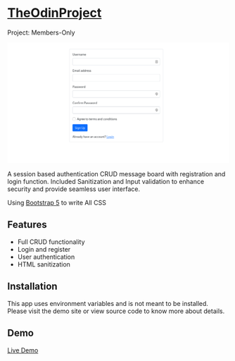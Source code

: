 # [TheOdinProject](https://www.theodinproject.com/)

Project: Members-Only

![Screenshot](Illusion.png)

A session based authentication CRUD message board with registration and login function. Included Sanitization and Input validation to enhance security and provide seamless user interface.

Using [Bootstrap 5](https://getbootstrap.com/) to write All CSS

## Features

- Full CRUD functionality
- Login and register
- User authentication
- HTML sanitization

## Installation

This app uses environment variables and is not meant to be installed. Please visit the demo site or view source code to know more about details.

## Demo

[Live Demo](https://illusion-9503.herokuapp.com/)
